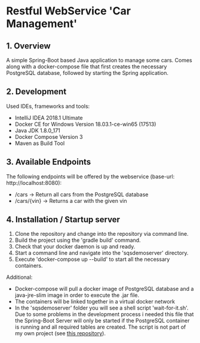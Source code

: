 # Restful WebService 'Car Management'

## 1. Overview
A simple Spring-Boot based Java application to manage some cars. Comes along with a docker-compose file that first creates the necessary PostgreSQL database, followed by starting the Spring application.

## 2. Development
Used IDEs, frameworks and tools:
- IntelliJ IDEA 2018.1 Ultimate
- Docker CE for Windows Version 18.03.1-ce-win65 (17513)
- Java JDK 1.8.0_171
- Docker Compose Version 3
- Maven as Build Tool

## 3. Available Endpoints
The following endpoints will be offered by the webservice (base-url: http://localhost:8080):
- /cars -> Return all cars from the PostgreSQL database
- /cars/{vin} -> Returns a car with the given vin

## 4. Installation / Startup server
1. Clone the repository and change into the repository via command line.
2. Build the project using the 'gradle build' command.
3. Check that your docker daemon is up and ready.
4. Start a command line and navigate into the 'sqsdemoserver' directory. 
5. Execute 'docker-compose up --build' to start all the necessary containers.

Additional:
- Docker-compose will pull a docker image of PostgreSQL database and a java-jre-slim image in order to execute the .jar file.
- The containers will be linked together in a virtual docker network
- In the 'sqsdemoserver' folder you will see a shell script 'wait-for-it.sh'. Due to some problems in the development process i needed this file that the Spring-Boot Server will only be started if the PostgreSQL container is running and all required tables are created. The script is not part of my own project (see [this repository](https://github.com/vishnubob/wait-for-it)).
